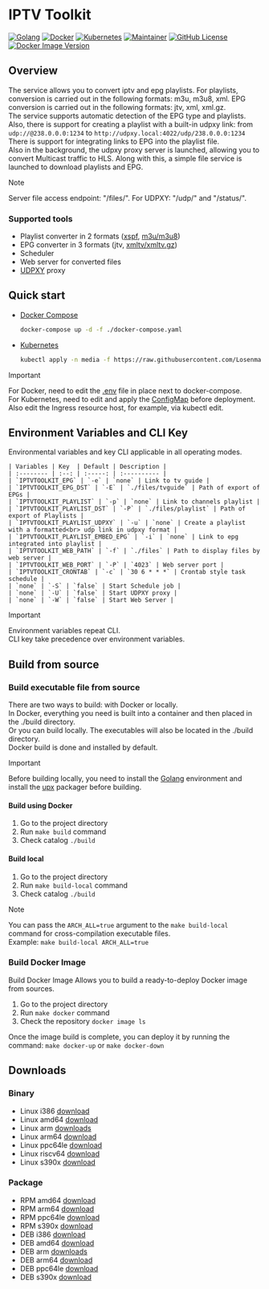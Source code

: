 # IPTV Toolkit
[![Golang](https://img.shields.io/badge/Go-00ADD8?style=for-the-badge&logo=go&logoColor=white)](https://go.dev)
[![Docker](https://img.shields.io/badge/docker-%230db7ed.svg?style=for-the-badge&logo=docker&logoColor=white)](https://www.docker.com)
[![Kubernetes](https://img.shields.io/badge/kubernetes-%23326ce5.svg?style=for-the-badge&logo=kubernetes&logoColor=white)](https://kubernetes.io)
[![Maintainer](https://img.shields.io/badge/MAINTAINER-%40Losenmann-red?style=for-the-badge)](https://github.com/Losenmann)
[![GitHub License](https://img.shields.io/github/license/losenmann/iptv-toolkit?style=for-the-badge)](https://github.com/Losenmann/iptv-toolkit/blob/master/LICENSE)
[![Docker Image Version](https://img.shields.io/docker/v/losenmann/iptv-toolkit?style=for-the-badge&label=Docker&color=%231D63ED)](https://hub.docker.com/r/losenmann/iptv-toolkit/tags)


## Overview
The service allows you to convert iptv and epg playlists. For playlists, conversion is carried out in the following formats: m3u, m3u8, xml. EPG conversion is carried out in the following formats: jtv, xml, xml.gz.<br>
The service supports automatic detection of the EPG type and playlists.<br>
Also, there is support for creating a playlist with a built-in udpxy link: from `udp://@238.0.0.0:1234` to `http://udpxy.local:4022/udp/238.0.0.0:1234` There is support for integrating links to EPG into the playlist file.<br>
Also in the background, the udpxy proxy server is launched, allowing you to convert Multicast traffic to HLS. Along with this, a simple file service is launched to download playlists and EPG.

> [!NOTE]
> Server file access endpoint: "/files/". For UDPXY: "/udp/" and "/status/".

### Supported tools
+ Playlist converter in 2 formats ([xspf](https://xspf.org), [m3u/m3u8](https://wikipedia.org/wiki/M3U))
+ EPG converter in 3 formats (jtv, [xmltv/xmltv.gz](https://xmltv.org))
+ Scheduler
+ Web server for converted files
+ [UDPXY](https://github.com/pcherenkov/udpxy) proxy

## Quick start
+ [Docker Compose](./deploy/docker-compose.yaml)
  ```bash
  docker-compose up -d -f ./docker-compose.yaml
  ```

+ [Kubernetes](./deploy/kubernetes.yaml)
  ```bash
  kubectl apply -n media -f https://raw.githubusercontent.com/Losenmann/iptv-toolkit/refs/heads/master/deploy/kubernetes.yaml
  ```
> [!IMPORTANT]
> For Docker, need to edit the [.env](./deploy/.env) file in place next to docker-compose.<br>
> For Kubernetes, need to edit and apply the [ConfigMap](./deploy/kubernetes-configmap.yaml) before deployment. Also edit the Ingress resource host, for example, via kubectl edit.

## Environment Variables and CLI Key
Environmental variables and key CLI applicable in all operating modes.
```table
| Variables | Key  | Default | Description |
| :-------- | :--: | :-----: | :---------- |
| `IPTVTOOLKIT_EPG` | `-e` | `none` | Link to tv guide |
| `IPTVTOOLKIT_EPG_DST` | `-E` | `./files/tvguide` | Path of export of EPGs |
| `IPTVTOOLKIT_PLAYLIST` | `-p` | `none` | Link to channels playlist |
| `IPTVTOOLKIT_PLAYLIST_DST` | `-P` | `./files/playlist` | Path of export of Playlists |
| `IPTVTOOLKIT_PLAYLIST_UDPXY` | `-u` | `none` | Create a playlist with a formatted<br> udp link in udpxy format |
| `IPTVTOOLKIT_PLAYLIST_EMBED_EPG` | `-i` | `none` | Link to epg integrated into playlist |
| `IPTVTOOLKIT_WEB_PATH` | `-f` | `./files` | Path to display files by web server |
| `IPTVTOOLKIT_WEB_PORT` | `-P` | `4023` | Web server port |
| `IPTVTOOLKIT_CRONTAB` | `-c` | `30 6 * * *` | Сrontab style task schedule |
| `none` | `-S` | `false` | Start Schedule job |
| `none` | `-U` | `false` | Start UDPXY proxy |
| `none` | `-W` | `false` | Start Web Server |
```
> [!IMPORTANT]
> Environment variables repeat CLI.<br>
> CLI key take precedence over environment variables.

## Build from source
### Build executable file from source
There are two ways to build: with Docker or locally.<br>
In Docker, everything you need is built into a container and then placed in the ./build directory.<br>
Or you can build locally. The executables will also be located in the ./build directory.<br>
Docker build is done and installed by default.

> [!IMPORTANT]
> Before building locally, you need to install the [Golang](https://go.dev/dl) environment and install the [upx](https://github.com/upx/upx/releases) packager before building.

#### Build using Docker
1. Go to the project directory
2. Run `make build` command
3. Check catalog `./build`

#### Build local
1. Go to the project directory
2. Run `make build-local` command
3. Check catalog `./build`
> [!NOTE]
> You can pass the `ARCH_ALL=true` argument to the `make build-local` command for cross-compilation executable files.<br>
> Example: `make build-local ARCH_ALL=true`

### Build Docker Image
Build Docker Image Allows you to build a ready-to-deploy Docker image from sources.
1. Go to the project directory
2. Run `make docker` command
2. Check the repository `docker image ls`

Once the image build is complete, you can deploy it by running the command: `make docker-up` or `make docker-down`

## Downloads
### Binary
+ Linux i386 [download](https://github.com/losenmann/iptv-toolkit/releases/latest/download/iptv-toolkit-linux-386)
+ Linux amd64 [download](https://github.com/losenmann/iptv-toolkit/releases/latest/download/iptv-toolkit-linux-amd64)
+ Linux arm [downloads](https://github.com/losenmann/iptv-toolkit/releases/latest/download/iptv-toolkit-linux-arm)
+ Linux arm64 [download](https://github.com/losenmann/iptv-toolkit/releases/latest/download/iptv-toolkit-linux-arm64)
+ Linux ppc64le [download](https://github.com/losenmann/iptv-toolkit/releases/latest/download/iptv-toolkit-linux-ppc64le)
+ Linux riscv64 [download](https://github.com/losenmann/iptv-toolkit/releases/latest/download/iptv-toolkit-linux-riscv64)
+ Linux s390x [download](https://github.com/losenmann/iptv-toolkit/releases/latest/download/iptv-toolkit-linux-s390x)

### Package
+ RPM amd64 [download](https://github.com/losenmann/iptv-toolkit/releases/latest/download/iptv-toolkit-linux-amd64)
+ RPM arm64 [download](https://github.com/losenmann/iptv-toolkit/releases/latest/download/iptv-toolkit-linux-arm64)
+ RPM ppc64le [download](https://github.com/losenmann/iptv-toolkit/releases/latest/download/iptv-toolkit-linux-ppc64le)
+ RPM s390x [download](https://github.com/losenmann/iptv-toolkit/releases/latest/download/iptv-toolkit-linux-s390x)
+ DEB i386 [download](https://github.com/losenmann/iptv-toolkit/releases/latest/download/iptv-toolkit-linux-386)
+ DEB amd64 [download](https://github.com/losenmann/iptv-toolkit/releases/latest/download/iptv-toolkit-linux-amd64)
+ DEB arm [downloads](https://github.com/losenmann/iptv-toolkit/releases/latest/download/iptv-toolkit-linux-arm)
+ DEB arm64 [download](https://github.com/losenmann/iptv-toolkit/releases/latest/download/iptv-toolkit-linux-arm64)
+ DEB ppc64le [download](https://github.com/losenmann/iptv-toolkit/releases/latest/download/iptv-toolkit-linux-ppc64le)
+ DEB s390x [download](https://github.com/losenmann/iptv-toolkit/releases/latest/download/iptv-toolkit-linux-s390x)
